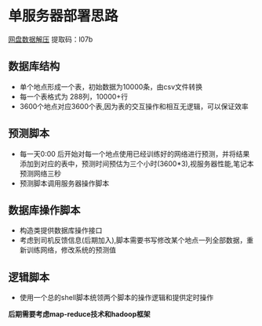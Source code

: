 # 单服务器部署思路

 

[网盘数据解压](https://pan.baidu.com/s/1O6ltDjjhXcvYXJIAX0iMLQ)
提取码：l07b 

## 数据库结构

* 单个地点形成一个表，初始数据为10000条，由csv文件转换
* 每一个表格式为 288列，10000+行
* 3600个地点对应3600个表,因为表的交互操作和相互无逻辑，可以保证效率

## 预测脚本

* 每一天0:00 后开始对每一个地点使用已经训练好的网络进行预测，并将结果添加到对应的表中，预测时间预估为三个小时(3600*3),视服务器性能,笔记本预测网络三秒
* 预测脚本调用服务器操作脚本

## 数据库操作脚本

* 构造类提供数据库操作接口
* 考虑到司机反馈信息(后期加入),脚本需要书写修改某个地点一列全部数据，重新训练网络，修改系统的预测值

## 逻辑脚本

* 使用一个总的shell脚本统领两个脚本的操作逻辑和提供定时操作

**后期需要考虑map-reduce技术和hadoop框架**  

